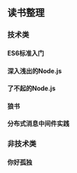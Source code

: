 

## 读书整理



### 技术类

#### ES6标准入门


#### 深入浅出的Node.js

#### 了不起的Node.js

#### 狼书


#### 分布式消息中间件实践

### 非技术类


#### 你好孤独
